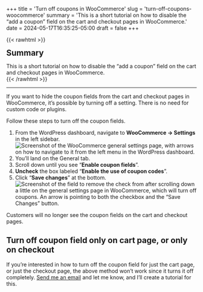 +++
title = 'Turn off coupons in WooCommerce'
slug = 'turn-off-coupons-woocommerce'
summary = 'This is a short tutorial on how to disable the “add a coupon” field on the cart and checkout pages in WooCommerce.'
date = 2024-05-17T16:35:25-05:00
draft = false
+++

{{< rawhtml >}}
<div class="rounded-lg px-8 py-8 bg-[#9D6095E3] text-gray-50 text-lg">
	<h2 class="text-gray-50" style="margin-top: 0; margin-bottom: 0.6rem;">Summary</h2>
	<p style="margin-bottom: 0;">This is a short tutorial on how to disable the “add a coupon” field on the cart and checkout pages in WooCommerce.</p>
</div>
{{< /rawhtml >}}

***

If you want to hide the coupon fields from the cart and checkout pages in WooCommerce, it’s possible by turning off a setting. There is no need for custom code or plugins.

Follow these steps to turn off the coupon fields.

1. From the WordPress dashboard, navigate to **WooCommerce → Settings** in the left sidebar.
   ![Screenshot of the WooCommerce general settings page, with arrows on how to navigate to it from the left menu in the WordPress dashboard.](/blog/turn-off-coupons-woocommerce/turn-off-coupons-1.png)
2. You’ll land on the General tab.
3. Scroll down until you see “**Enable coupon fields**”.
4. **Uncheck** the box labeled “**Enable the use of coupon codes**”.
5. Click “**Save changes**” at the bottom.
   ![Screenshot of the field to remove the check from after scrolling down a little on the general settings page in WooCommerce, which will turn off coupons. An arrow is pointing to both the checkbox and the “Save Changes” button.](/blog/turn-off-coupons-woocommerce/turn-off-coupons-2.png)

Customers will no longer see the coupon fields on the cart and checkout pages.

## Turn off coupon field only on cart page, or only on checkout

If you’re interested in how to turn off the coupon field for just the cart page, or just the checkout page, the above method won’t work since it turns it off completely. [Send me an email](mailto:john@getdashify.com) and let me know, and I’ll create a tutorial for this.
